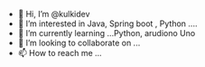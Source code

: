 - 👋 Hi, I’m @kulkidev
- 👀 I’m interested in Java, Spring boot , Python .... 
- 🌱 I’m currently learning ...Python, arudiono Uno
- 💞️ I’m looking to collaborate on ... 
- 📫 How to reach me ...

<!---
kulkidev/kulkidev is a ✨ special ✨ repository because its `README.md` (this file) appears on your GitHub profile.
You can click the Preview link to take a look at your changes.
--->
